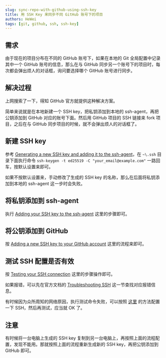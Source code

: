 ```yaml
---
slug: sync-repo-with-github-using-ssh-key
title: 用 SSH Key 来同步不同 GitHub 账号下的项目
authors: HeWei
tags: [git, github, ssh, ssh-key]
---
```


## 需求

由于现在的项目分布在不同的 GitHub 账号下，如果在本地的 Git 全局配置中记录其中一个 GitHub 账号的信息，那么在与 GitHub 同步另一个账号下的项目时，每次都会弹出烦人的对话框，询问要选择哪个 GitHub 账号进行同步。

## 解决过程

上网搜索了一下，得知 GitHub 官方就提供这种解决方案。

简单来说就是在本地新建一个 SSH key，把私钥添加到本地的 ssh-agent，再把公钥添加到 GitHub 对应的账号下面。然后用 GitHub 项目的 SSH 链接来 fork 项目，之后在与 GitHub 同步项目的时候，就不会弹出烦人的对话框了。

## 新建 SSH key

参考 [Generating a new SSH key and adding it to the ssh-agent](https://docs.github.com/en/authentication/connecting-to-github-with-ssh/generating-a-new-ssh-key-and-adding-it-to-the-ssh-agent)，在 `~\.ssh` 目录下面执行命令 `ssh-keygen -t ed25519 -C "your_email@example.com"` 一路回车，按默认设置来即可。

如果不按默认设置来，手动修改了生成的 SSH key 的名称，那么在后面将私钥添加到本地的 ssh-agent 这一步时会失败。

## 将私钥添加到 ssh-agent

执行 [Adding your SSH key to the ssh-agent](https://docs.github.com/en/authentication/connecting-to-github-with-ssh/generating-a-new-ssh-key-and-adding-it-to-the-ssh-agent#adding-your-ssh-key-to-the-ssh-agent) 这里的步骤即可。

## 将公钥添加到 GitHub

按 [Adding a new SSH key to your GitHub account](https://docs.github.com/en/authentication/connecting-to-github-with-ssh/adding-a-new-ssh-key-to-your-github-account) 这里的流程来即可。

## 测试 SSH 配置是否有效

按 [Testing your SSH connection](https://docs.github.com/en/authentication/connecting-to-github-with-ssh/testing-your-ssh-connection) 这里的步骤操作即可。

如果报错，可以先在官方文档的 [Troubleshooting SSH](https://docs.github.com/en/authentication/troubleshooting-ssh) 这一节查找对应报错信息。

有时候因为众所周知的网络原因，执行测试命令失败，可以按照 [这里](https://github.com/orgs/community/discussions/55269#discussioncomment-6106315) 的方法配置一下 SSH，然后再测试，应当就 OK 了。

## 注意

有时候将一台电脑上生成的 SSH key 复制到另一台电脑上，再按照上面的流程配置，发现不能用。那就按照上面的流程重新生成新的 SSH key，再把公钥添加到 GitHub 即可。

